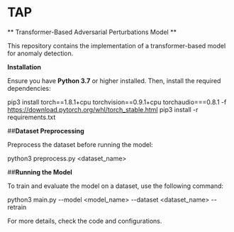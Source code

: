 # TAP

** Transformer-Based Adversarial Perturbations Model **  

This repository contains the implementation of a transformer-based model for anomaly detection.  

**Installation**  

Ensure you have **Python 3.7** or higher installed. Then, install the required dependencies:  


pip3 install torch==1.8.1+cpu torchvision==0.9.1+cpu torchaudio===0.8.1 -f https://download.pytorch.org/whl/torch_stable.html
pip3 install -r requirements.txt


##**Dataset Preprocessing**  

Preprocess the dataset before running the model:  


python3 preprocess.py <dataset_name>


##**Running the Model**  

To train and evaluate the model on a dataset, use the following command:  


python3 main.py --model <model_name> --dataset <dataset_name> --retrain


For more details, check the code and configurations.  
  
